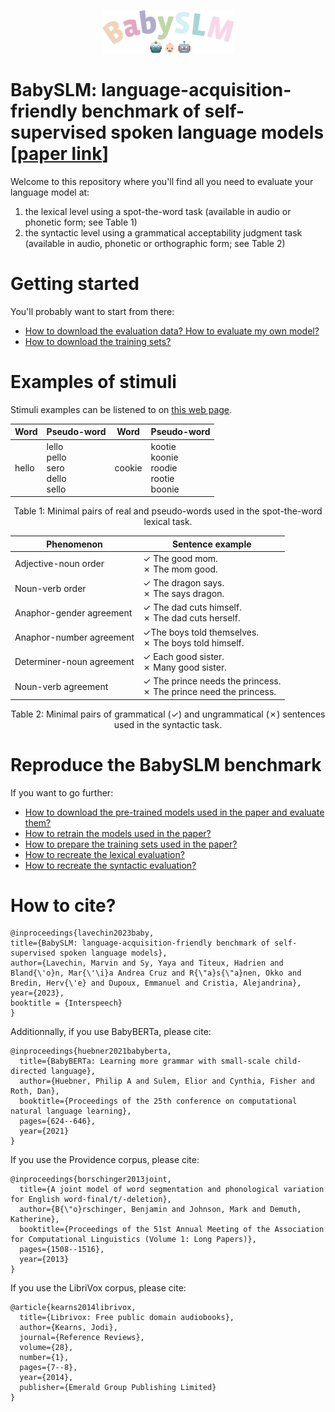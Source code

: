 <p align="center" width="20%">
<img src="./docs/images/babyslm_logo.png"> 
</p>

# BabySLM: language-acquisition-friendly benchmark of self-supervised spoken language models [[paper link](https://arxiv.org/abs/2306.01506)]

Welcome to this repository where you'll find all you need to evaluate your language model at:
1) the lexical level using a spot-the-word task (available in audio or phonetic form; see Table 1)
2) the syntactic level using a grammatical acceptability judgment task (available in audio, phonetic or orthographic form; see Table 2)

# Getting started

You'll probably want to start from there:

- [How to download the evaluation data? How to evaluate my own model?](docs/evaluation.md)
- [How to download the training sets?](docs/training_sets.md)


# Examples of stimuli

Stimuli examples can be listened to on [this web page](https://marvinlvn.github.io/projects/3_project/).

<center>

| Word   | Pseudo-word                                                 | Word   | Pseudo-word                                                 |
|--------|-------------------------------------------------------------|--------|-------------------------------------------------------------|
| hello  | lello <br> pello <br> sero <br> dello <br> sello <br>       | cookie | kootie <br> koonie <br> roodie <br> rootie <br> boonie <br> |

Table 1: Minimal pairs of real and pseudo-words used in the spot-the-word lexical task.
</center>

<center>

| Phenomenon                | Sentence example                                                      |
|---------------------------|-----------------------------------------------------------------------|
| Adjective-noun order      | ✓ The good mom. <br> ✗ The mom good.                                  |
| Noun-verb order           | ✓ The dragon says. <br> ✗ The says dragon.                            |
| Anaphor-gender agreement  | ✓ The dad cuts himself. <br> ✗ The dad cuts herself.                  |
| Anaphor-number agreement  | ✓The boys told themselves. <br> ✗ The boys told himself.              |
| Determiner-noun agreement | ✓ Each good sister. <br> ✗ Many good sister.                          |
| Noun-verb agreement       | ✓ The prince needs the princess. <br> ✗ The prince need the princess. |

Table 2: Minimal pairs of grammatical (✓)  and ungrammatical (✗) sentences used in the syntactic task.
</center>


# Reproduce the BabySLM benchmark

If you want to go further:

- [How to download the pre-trained models used in the paper and evaluate them?](docs/evaluation/entry_point.md)
- [How to retrain the models used in the paper?](docs/training/entry_point.md)
- [How to prepare the training sets used in the paper?](docs/data.md)
- [How to recreate the lexical evaluation?](https://github.com/MarvinLvn/ChildDirectedLexicalTest)
- [How to recreate the syntactic evaluation?](https://github.com/MarvinLvn/ChildDirectedSyntacticTest)

# How to cite?

```text
@inproceedings{lavechin2023baby,
title={BabySLM: language-acquisition-friendly benchmark of self-supervised spoken language models},
author={Lavechin, Marvin and Sy, Yaya and Titeux, Hadrien and Bland{\'o}n, Mar{\'\i}a Andrea Cruz and R{\"a}s{\"a}nen, Okko and Bredin, Herv{\'e} and Dupoux, Emmanuel and Cristia, Alejandrina},
year={2023},
booktitle = {Interspeech}
}
```

Additionnally, if you use BabyBERTa, please cite:

```text
@inproceedings{huebner2021babyberta,
  title={BabyBERTa: Learning more grammar with small-scale child-directed language},
  author={Huebner, Philip A and Sulem, Elior and Cynthia, Fisher and Roth, Dan},
  booktitle={Proceedings of the 25th conference on computational natural language learning},
  pages={624--646},
  year={2021}
}
```

If you use the Providence corpus, please cite:

```text
@inproceedings{borschinger2013joint,
  title={A joint model of word segmentation and phonological variation for English word-final/t/-deletion},
  author={B{\"o}rschinger, Benjamin and Johnson, Mark and Demuth, Katherine},
  booktitle={Proceedings of the 51st Annual Meeting of the Association for Computational Linguistics (Volume 1: Long Papers)},
  pages={1508--1516},
  year={2013}
}
```
If you use the LibriVox corpus, please cite:

```text
@article{kearns2014librivox,
  title={Librivox: Free public domain audiobooks},
  author={Kearns, Jodi},
  journal={Reference Reviews},
  volume={28},
  number={1},
  pages={7--8},
  year={2014},
  publisher={Emerald Group Publishing Limited}
}
```

